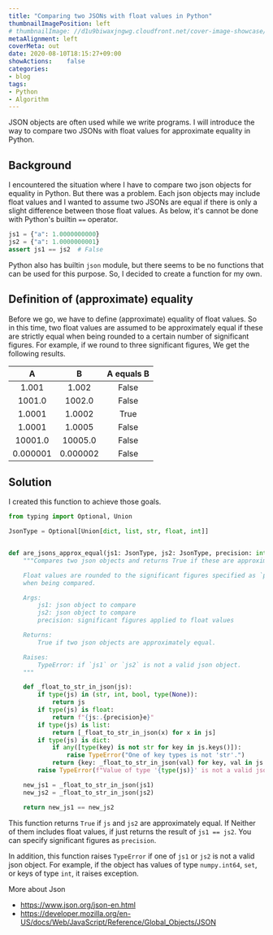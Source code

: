 ```yaml
---
title: "Comparing two JSONs with float values in Python"
thumbnailImagePosition: left
# thumbnailImage: //d1u9biwaxjngwg.cloudfront.net/cover-image-showcase/city-750.jpg
metaAlignment: left
coverMeta: out
date: 2020-08-10T18:15:27+09:00
showActions:    false
categories:
- blog
tags:
- Python
- Algorithm
---
```


JSON objects are often used while we write programs. 
I will introduce the way to compare two JSONs with float values for approximate equality in Python.
<!--more-->

## Background
I encountered the situation where I have to compare two json objects for equality in Python.
But there was a problem.
Each json objects may include float values and I wanted to assume two JSONs are equal if there is only a slight difference between those float values.
As below, it's cannot be done with Python's builtin `==` operator.

```python
js1 = {"a": 1.0000000000}
js2 = {"a": 1.0000000001}
assert js1 == js2  # False
```

Python also has builtin `json` module, but there seems to be no functions that can be used for this purpose.
So, I decided to create a function for my own.

## Definition of (approximate) equality
Before we go, we have to define (approximate) equality of float values.
So in this time, two float values are assumed to be approximately equal if these are strictly equal when being rounded to a certain number of significant figures.
For example, if we round to three significant figures, We get the following results.

|A|B|A equals B|
|:-:|:-:|:-:|
|1.001|1.002|False|
|1001.0|1002.0|False|
|1.0001|1.0002|True|
|1.0001|1.0005|False|
|10001.0|10005.0|False|
|0.000001|0.000002|False|

## Solution
I created this function to achieve those goals.

```python
from typing import Optional, Union

JsonType = Optional[Union[dict, list, str, float, int]]


def are_jsons_approx_equal(js1: JsonType, js2: JsonType, precision: int) -> bool:
    """Compares two json objects and returns True if these are approximately equal.

    Float values are rounded to the significant figures specified as `precision`
    when being compared.

    Args:
        js1: json object to compare
        js2: json object to compare
        precision: significant figures applied to float values

    Returns:
        True if two json objects are approximately equal.

    Raises:
        TypeError: if `js1` or `js2` is not a valid json object.
    """

    def _float_to_str_in_json(js):
        if type(js) in (str, int, bool, type(None)):
            return js
        if type(js) is float:
            return f"{js:.{precision}e}"
        if type(js) is list:
            return [_float_to_str_in_json(x) for x in js]
        if type(js) is dict:
            if any([type(key) is not str for key in js.keys()]):
                raise TypeError("One of key types is not 'str'.")
            return {key: _float_to_str_in_json(val) for key, val in js.items()}
        raise TypeError(f"Value of type '{type(js)}' is not a valid json object.")

    new_js1 = _float_to_str_in_json(js1)
    new_js2 = _float_to_str_in_json(js2)

    return new_js1 == new_js2
```

This function returns `True` if `js` and `js2` are approximately equal.
If Neither of them includes float values, if just returns the result of `js1 == js2`.
You can specify significant figures as `precision`.

In addition, this function raises `TypeError` if one of `js1` or `js2` is not a valid json object.
For example, if the object has values of type `numpy.int64`, `set`, or keys of type `int`, it raises exception.

More about Json 
- https://www.json.org/json-en.html
- https://developer.mozilla.org/en-US/docs/Web/JavaScript/Reference/Global_Objects/JSON
